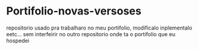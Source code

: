 # Portifolio-novas-versoses
repositorio usado pra trabalharo no meu portifolio, modificalo inplementalo eetc... sem interfeirir no outro repositorio onde ta o portifolio que eu hospedei
